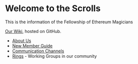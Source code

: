 # Welcome to the Scrolls

This is the information of the Fellowship of Ethereum Magicians

[Our Wiki](https://github.com/ethereum-magicians/scrolls/wiki), hosted on GitHub.
- [About Us](https://github.com/ethereum-magicians/scrolls/wiki#about-us)
- [New Member Guide](https://github.com/ethereum-magicians/scrolls/wiki/New-Member-Guide)
- [Communication Channels](https://github.com/ethereum-magicians/scrolls/wiki#communication-channels)
- [Rings](https://github.com/ethereum-magicians/scrolls/wiki#rings) - Working Groups in our community
